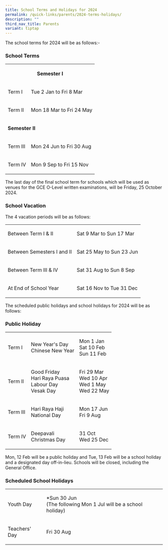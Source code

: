 ```yaml
---
title: School Terms and Holidays for 2024
permalink: /quick-links/parents/2024-terms-holidays/
description: ""
third_nav_title: Parents
variant: tiptap
---
```

<p>The school terms for 2024 will be as follows:-</p><h3>School Terms</h3><table><tbody><tr><th rowspan="1" colspan="2"><p>Semester I</p></th></tr><tr><td rowspan="1" colspan="1"><p>Term I</p></td><td rowspan="1" colspan="1"><p>Tue 2 Jan to Fri 8 Mar</p></td></tr><tr><td rowspan="1" colspan="1"><p>Term II</p></td><td rowspan="1" colspan="1"><p>Mon 18 Mar to Fri 24 May</p></td></tr><tr><td rowspan="1" colspan="2"><p><strong>Semester II</strong></p></td></tr><tr><td rowspan="1" colspan="1"><p>Term III</p></td><td rowspan="1" colspan="1"><p>Mon 24 Jun to Fri 30 Aug</p></td></tr><tr><td rowspan="1" colspan="1"><p>Term IV</p></td><td rowspan="1" colspan="1"><p>Mon 9 Sep to Fri 15 Nov</p></td></tr></tbody></table><p>The last day of the final school term for schools which will be used as venues for the GCE O-Level written examinations, will be Friday, 25 October 2024.</p><h3>School Vacation</h3><p>The 4 vacation periods will be as follows:</p><table><tbody><tr><td rowspan="1" colspan="1"><p>Between Term I &amp; II</p></td><td rowspan="1" colspan="1"><p>Sat 9 Mar to Sun 17 Mar</p></td></tr><tr><td rowspan="1" colspan="1"><p>Between Semesters I and II</p></td><td rowspan="1" colspan="1"><p>Sat 25 May to Sun 23 Jun</p></td></tr><tr><td rowspan="1" colspan="1"><p>Between Term III &amp; IV</p></td><td rowspan="1" colspan="1"><p>Sat 31 Aug to Sun 8 Sep</p></td></tr><tr><td rowspan="1" colspan="1"><p>At End of School Year</p></td><td rowspan="1" colspan="1"><p>Sat 16 Nov to Tue 31 Dec</p></td></tr></tbody></table><p>The scheduled public holidays and school holidays for 2024 will be as follows:</p><h3>Public Holiday</h3><table><tbody><tr><td rowspan="1" colspan="1"><p>Term I</p></td><td rowspan="1" colspan="1"><p>New Year's Day <br>Chinese New Year</p></td><td rowspan="1" colspan="1"><p>Mon 1 Jan <br>Sat 10 Feb <br>Sun 11 Feb</p></td></tr><tr><td rowspan="1" colspan="1"><p>Term II</p></td><td rowspan="1" colspan="1"><p>Good Friday <br>Hari Raya Puasa <br>Labour Day <br>Vesak Day</p></td><td rowspan="1" colspan="1"><p>Fri 29 Mar<br>Wed 10 Apr <br>Wed 1 May <br>Wed 22 May</p></td></tr><tr><td rowspan="1" colspan="1"><p>Term III</p></td><td rowspan="1" colspan="1"><p>Hari Raya Haji <br>National Day</p></td><td rowspan="1" colspan="1"><p>Mon 17 Jun <br>Fri 9 Aug</p></td></tr><tr><td rowspan="1" colspan="1"><p>Term IV</p></td><td rowspan="1" colspan="1"><p>Deepavali <br>Christmas Day</p></td><td rowspan="1" colspan="1"><p>31 Oct <br>Wed 25 Dec</p></td></tr></tbody></table><p>Mon, 12 Feb will be a public holiday and Tue, 13 Feb will be a school holiday and a designated day off-in-lieu. Schools will be closed, including the General Office.</p><h3>Scheduled School Holidays</h3><table><tbody><tr><td rowspan="1" colspan="1"><p>Youth Day</p></td><td rowspan="1" colspan="1"><p>*Sun 30 Jun <br>(The following Mon 1 Jul will be a school holiday)</p></td></tr><tr><td rowspan="1" colspan="1"><p>Teachers' Day</p></td><td rowspan="1" colspan="1"><p>Fri 30 Aug</p></td></tr></tbody></table><p></p>